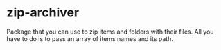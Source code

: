 # zip-archiver
Package that you can use to zip items and folders with their files. All you have to do is to pass an array of items names and its path.
